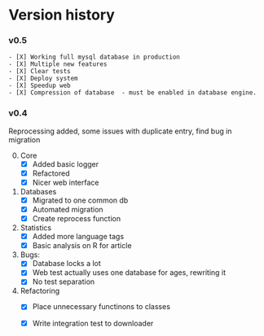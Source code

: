 
Version history
=============


### v0.5
    - [X] Working full mysql database in production
    - [X] Multiple new features
    - [X] Clear tests
    - [X] Deploy system
    - [X] Speedup web
    - [X] Compression of database  - must be enabled in database engine.

### v0.4
Reprocessing added, some issues with duplicate entry, find bug in migration


0. Core
    - [X] Added basic logger
    - [X] Refactored
    - [X] Nicer web interface
1. Databases
    - [X] Migrated to one common db
    - [X] Automated migration
    - [X] Create reprocess function 
2. Statistics
    - [X] Added more language tags
    - [X] Basic analysis on R for article
3. Bugs:
    - [X] Database locks a lot
    - [X] Web test actually uses one database for ages, rewriting it
    - [X] No test separation
4. Refactoring
    - [X] Place unnecessary functinons to classes
    - [X] Write integration test to downloader


